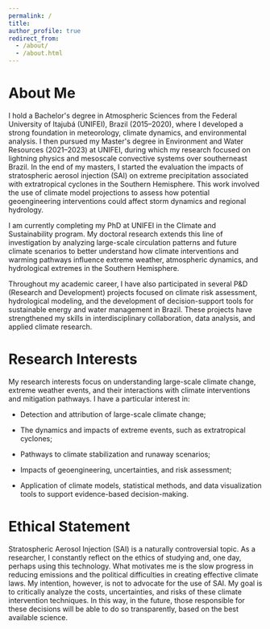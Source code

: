 ```yaml
---
permalink: /
title:
author_profile: true
redirect_from: 
  - /about/
  - /about.html
---
```

**About Me**
===
I hold a Bachelor's degree in Atmospheric Sciences from the Federal University of Itajubá (UNIFEI), Brazil (2015–2020), where I developed a strong foundation in meteorology, climate dynamics, and environmental analysis. I then pursued my Master's degree in Environment and Water Resources (2021–2023) at UNIFEI, during which my research focused on lightning physics and mesoscale convective systems over southerneast Brazil. In the end of my masters, I started the evaluation the impacts of stratospheric aerosol injection (SAI) on extreme precipitation associated with extratropical cyclones in the Southern Hemisphere. This work involved the use of climate model projections to assess how potential geoengineering interventions could affect storm dynamics and regional hydrology.

I am currently completing my PhD at UNIFEI in the Climate and Sustainability program. My doctoral research extends this line of investigation by analyzing large-scale circulation patterns and future climate scenarios to better understand how climate interventions and warming pathways influence extreme weather, atmospheric dynamics, and hydrological extremes in the Southern Hemisphere.

Throughout my academic career, I have also participated in several P&D (Research and Development) projects focused on climate risk assessment, hydrological modeling, and the development of decision-support tools for sustainable energy and water management in Brazil. These projects have strengthened my skills in interdisciplinary collaboration, data analysis, and applied climate research.

**Research Interests**
======
My research interests focus on understanding large-scale climate change, extreme weather events, and their interactions with climate interventions and mitigation pathways. I have a particular interest in:

- Detection and attribution of large-scale climate change;

- The dynamics and impacts of extreme events, such as extratropical cyclones;

- Pathways to climate stabilization and runaway scenarios;

- Impacts of geoengineering, uncertainties, and risk assessment;

- Application of climate models, statistical methods, and data visualization tools to support evidence-based decision-making.

**Ethical Statement**
======
Stratospheric Aerosol Injection (SAI) is a naturally controversial topic. As a researcher, I constantly reflect on the ethics of studying and, one day, perhaps using this technology. What motivates me is the slow progress in reducing emissions and the political difficulties in creating effective climate laws. My intention, however, is not to advocate for the use of SAI. My goal is to critically analyze the costs, uncertainties, and risks of these climate intervention techniques. In this way, in the future, those responsible for these decisions will be able to do so transparently, based on the best available science.
